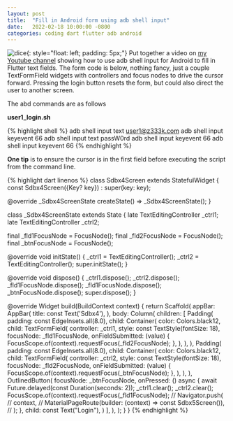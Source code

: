 ```yaml
---
layout: post
title:  "Fill in Android form using adb shell input"
date:   2022-02-18 10:00:00 -0800
categories: coding dart flutter adb android
---
```


![dice](/assets/images/thumbnail_adb_shell.png){: style="float: left; padding: 5px;"} Put together a video on [my Youtube channel](https://youtu.be/xMI3c_RA20Y) showing how to use adb shell input for Android to fill in Flutter text fields.  The form code is below, nothing fancy, just a couple TextFormField widgets with controllers and focus nodes to drive the cursor forward.  Pressing the login button resets the form, but could also direct the user to another screen.

The abd commands are as follows

**user1_login.sh**

{% highlight shell %}
adb shell input text user1@z333k.com
adb shell input keyevent 66
adb shell input text passW0rd
adb shell input keyevent 66
adb shell input keyevent 66
{% endhighlight %}

**One tip** is to ensure the cursor is in the first field before executing the script from the command line.

{% highlight dart linenos %}
class Sdbx4Screen extends StatefulWidget {
  const Sdbx4Screen({Key? key}) : super(key: key);

  @override
  _Sdbx4ScreenState createState() => _Sdbx4ScreenState();
}

class _Sdbx4ScreenState extends State<Sdbx4Screen> {
  late TextEditingController _ctrl1;
  late TextEditingController _ctrl2;

  final _fld1FocusNode = FocusNode();
  final _fld2FocusNode = FocusNode();
  final _btnFocusNode = FocusNode();

  @override
  void initState() {
    _ctrl1 = TextEditingController();
    _ctrl2 = TextEditingController();
    super.initState();
  }

  @override
  void dispose() {
    _ctrl1.dispose();
    _ctrl2.dispose();
    _fld1FocusNode.dispose();
    _fld1FocusNode.dispose();
    _btnFocusNode.dispose();
    super.dispose();
  }

  @override
  Widget build(BuildContext context) {
    return Scaffold(
      appBar: AppBar(
        title: const Text('Sdbx4'),
      ),
      body: Column(
        children: [
          Padding(
            padding: const EdgeInsets.all(8.0),
            child: Container(
              color: Colors.black12,
              child: TextFormField(
                controller: _ctrl1,
                style: const TextStyle(fontSize: 18),
                focusNode: _fld1FocusNode,
                onFieldSubmitted: (value) {
                  FocusScope.of(context).requestFocus(_fld2FocusNode);
                },
              ),
            ),
          ),
          Padding(
            padding: const EdgeInsets.all(8.0),
            child: Container(
              color: Colors.black12,
              child: TextFormField(
                controller: _ctrl2,
                style: const TextStyle(fontSize: 18),
                focusNode: _fld2FocusNode,
                onFieldSubmitted: (value) {
                  FocusScope.of(context).requestFocus(_btnFocusNode);
                },
              ),
            ),
          ),
          OutlinedButton(
            focusNode: _btnFocusNode,
            onPressed: () async {
              await Future.delayed(const Duration(seconds: 2));
              _ctrl1.clear();
              _ctrl2.clear();
              FocusScope.of(context).requestFocus(_fld1FocusNode);
              // Navigator.push(
              //   context,
              //   MaterialPageRoute(builder: (context) => const Sdbx5Screen()),
              // );
            },
            child: const Text("Login"),
          )
        ],
      ),
    );
  }
}
{% endhighlight %}